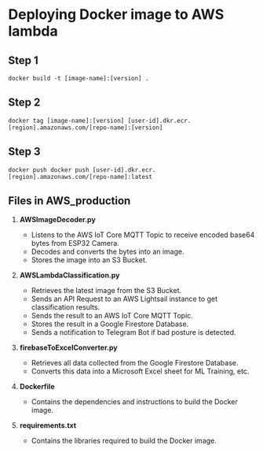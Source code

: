 Deploying Docker image to AWS lambda
===========================

## Step 1
`docker build -t [image-name]:[version] .`
## Step 2
`docker tag [image-name]:[version] [user-id].dkr.ecr.[region].amazonaws.com/[repo-name]:[version]`
## Step 3
`docker push docker push [user-id].dkr.ecr.[region].amazonaws.com/[repo-name]:latest`


## Files in AWS_production

1. **AWSImageDecoder.py**
    - Listens to the AWS IoT Core MQTT Topic to receive encoded base64 bytes from ESP32 Camera.
    - Decodes and converts the bytes into an image.
    - Stores the image into an S3 Bucket.

2. **AWSLambdaClassification.py**
    - Retrieves the latest image from the S3 Bucket.
    - Sends an API Request to an AWS Lightsail instance to get classification results.
    - Sends the result to an AWS IoT Core MQTT Topic.
    - Stores the result in a Google Firestore Database.
    - Sends a notification to Telegram Bot if bad posture is detected.

3. **firebaseToExcelConverter.py**
    - Retrieves all data collected from the Google Firestore Database.
    - Converts this data into a Microsoft Excel sheet for ML Training, etc.

4. **Dockerfile**
    - Contains the dependencies and instructions to build the Docker image.

5. **requirements.txt**
    - Contains the libraries required to build the Docker image.
